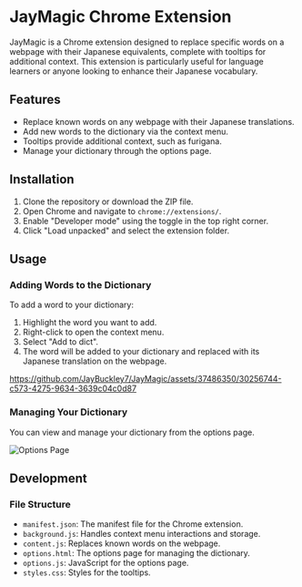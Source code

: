 # JayMagic Chrome Extension

JayMagic is a Chrome extension designed to replace specific words on a webpage with their Japanese equivalents, complete with tooltips for additional context. This extension is particularly useful for language learners or anyone looking to enhance their Japanese vocabulary.

## Features

- Replace known words on any webpage with their Japanese translations.
- Add new words to the dictionary via the context menu.
- Tooltips provide additional context, such as furigana.
- Manage your dictionary through the options page.

## Installation

1. Clone the repository or download the ZIP file.
2. Open Chrome and navigate to `chrome://extensions/`.
3. Enable "Developer mode" using the toggle in the top right corner.
4. Click "Load unpacked" and select the extension folder.

## Usage

### Adding Words to the Dictionary

To add a word to your dictionary:

1. Highlight the word you want to add.
2. Right-click to open the context menu.
3. Select "Add to dict".
4. The word will be added to your dictionary and replaced with its Japanese translation on the webpage.



https://github.com/JayBuckley7/JayMagic/assets/37486350/30256744-c573-4275-9634-3639c04c0d87



### Managing Your Dictionary

You can view and manage your dictionary from the options page.

![Options Page](https://i.gyazo.com/b7458b6cb82cabd8bf8fa9eed60d05e7.png)

## Development

### File Structure

- `manifest.json`: The manifest file for the Chrome extension.
- `background.js`: Handles context menu interactions and storage.
- `content.js`: Replaces known words on the webpage.
- `options.html`: The options page for managing the dictionary.
- `options.js`: JavaScript for the options page.
- `styles.css`: Styles for the tooltips.
